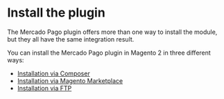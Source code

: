 # Install the plugin

The Mercado Pago plugin offers more than one way to install the module, but they all have the same integration result.

You can install the Mercado Pago plugin in Magento 2 in three different ways:

* [Installation via Composer](https://www.mercadopago[FAKER][URL][DOMAIN]/developers/en/guides/magento-two/installation/installation-composer)
* [Installation via Magento Marketplace](https://www.mercadopago[FAKER][URL][DOMAIN]/developers/en/guides/magento-two/installation/installation-magento-marketplace)
* [Installation via FTP](https://www.mercadopago[FAKER][URL][DOMAIN]/developers/en/guides/magento-two/installation/installation-ftp)